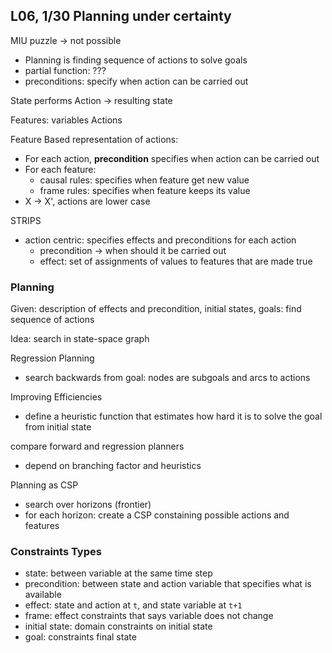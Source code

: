 ## L06, 1/30 Planning under certainty

MIU puzzle -> not possible

- Planning is finding sequence of actions to solve goals
- partial function: ???
- preconditions: specify when action can be carried out


State performs Action -> resulting state

Features: variables
Actions

Feature Based representation of actions:
- For each action, **precondition** specifies when action can be carried out
- For each feature: 
  - causal rules: specifies when feature get new value
  - frame rules: specifies when feature keeps its value
- X -> X', actions are lower case

STRIPS
- action centric: specifies effects and preconditions for each action
  - precondition -> when should it be carried out
  - effect: set of assignments of values to features that are made true

### Planning

Given: description of effects and precondition, initial states, goals: find sequence of actions

Idea: search in state-space graph

Regression Planning
- search backwards from goal: nodes are subgoals and arcs to actions

Improving Efficiencies
- define a heuristic function that estimates how hard it is to solve the goal from initial state

compare forward and regression planners
- depend on branching factor and heuristics

Planning as CSP
- search over horizons (frontier)
- for each horizon: create a CSP constaining possible actions and features

### Constraints Types
- state: between variable at the same time step
- precondition: between state and action variable that specifies what is available
- effect: state and action at `t`, and state variable at `t+1`
- frame: effect constraints that says variable does not change
- initial state: domain constraints on initial state
- goal: constraints final state